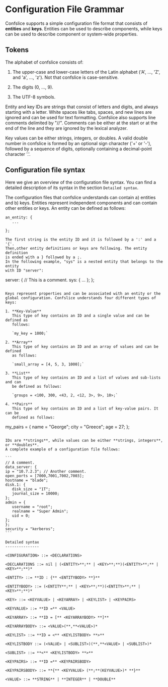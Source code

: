 Configuration File Grammar
==========================

Confslice supports a simple configuration file format that consists of
**entities** and **keys**. Entities can be used to describe components,
while keys can be used to describe component or system-wide properties.


Tokens
------

The alphabet of confslice consists of: 
1. The upper-case and lower-case letters of the Latin alphabet 
   ('A', ..., 'Z', and 'a', ..., 'z'). Not that confslice is 
   case-sensitive.

2. The digits (0, ..., 9).

3. The UTF-8 symbols.

Entity and key IDs are strings that consist of letters and digits, and 
always starting with a letter. White spaces like tabs, spaces, and new 
lines are ignored and can be used for text formatting. Confslice also
supports line comments delimited by "//". Comments can be either at the 
start or at the end of the line and they are ignored by the lexical 
analyzer.

Key values can be either strings, integers, or doubles.  A valid double 
number in confslice is formed by an optional sign character ('+' or '-'), 
followed by a sequence of digits, optionally containing a decimal-point 
character '.'.


Configuration file syntax
-------------------------

Here we give an overview of the configuration file syntax. You can find
a detailed description of its syntax in the section `Detailed syntax`.

The configuration files that confslice understands can contain a) entities and
b) keys. Entities represent independent components and can contain other entities
or keys. An entity can be defined as follows:


```
an_entity: {
   ...

};

The first string is the entity ID and it is followed by a ':' and a '{'. 
Then,other entity definitions or keys are following. The entity definition 
is ended with a } followed by a ;.
In the following example, "sys" is a nested entity that belongs to the entity
with ID "server":

```
server: {
      // This is a comment.
      sys: {
      ...
   };
};
```

Keys represent properties and can be associated with an entity or the 
global configuration. Confslice understands four different types of keys:

1. **Key-Value**
   This type of key contains an ID and a single value and can be defined as 
   follows:

   `my_key = 1000;`

2. **Array**
   This type of key contains an ID and an array of values and can be defined 
   as follows:

   `small_array = [4, 5, 3, 1000];`

3. **List**
   This type of key contains an ID and a list of values and sub-lists and can 
   be defined as follows:

   `groups = <100, 300, <43, 2, <12, 3>, 9>, 10>;`

4. **Pairs**
   This type of key contains an ID and a list of key-value pairs. It can be 
   defined as follows:

   ```
   my_pairs = {
      name = "George";
      city = "Greece";
      age = 27;
   };
   ````

IDs are **strings**, while values can be either **strings, integers**, or **doubles**. 
A complete example of a configuration file follows:

```
// A comment.
data_server: {
   ip = "10.7.2.3"; // Another comment.
   open_ports = [7000,7001,7002,7003];
   hostname = "blade";
   disk.1: {
      disk_size = "1T";
      journal_size = 10000;
   };
   admin = {
      username = "root";
      realname = "Super Admin";
      uid = 0;
   };
};
security = "kerberos";
```

Detailed syntax
---------------

<CONFIGURATION> ::= <DECLARATIONS>

<DECLARATIONS ::= nil | (<ENTITY>**;** | <KEY>**;**)(<ENTITY>**;** | <KEY>**;**)*

<ENTITY> ::= **ID : {** <ENTITYBODY> **}**

<ENTITYBODY> ::= (<ENTITY**;** | <KEY>**;**)(<ENTITY>**;** | <KEY>**;**)*

<KEY> ::= <KEYVALUE> | <KEYARRAY> | <KEYLIST> | <KEYPAIRS>

<KEYVALUE> ::= **ID =** <VALUE>

<KEYARRAY> ::= **ID = [** <KEYARRAYBODY> **]**

<KEYARRAYBODY> ::= <VALUE>(**,**<VALUE>)*

<KEYLIST> ::= **ID = <** <KEYLISTBODY> **>**

<KEYLISTBODY ::= (<VALUE> | <SUBLIST>)(**,**<VALUE> | <SUBLIST>)*

<SUBLIST> ::= **<** <KEYLISTBODY> **>**

<KEYPAIRS> ::= **ID =** <KEYPAIRSBODY>

<KEYPAIRSBODY> ::= **{** <KEYVALUE> (**;**(KEYVALUE>)* **}**

<VALUE> ::= **STRING** | **INTEGER** | **DOUBLE**


